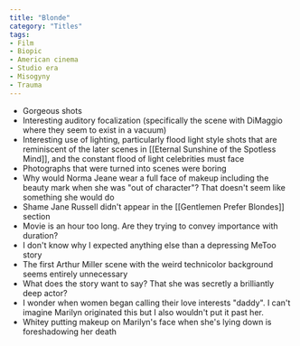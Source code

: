 ```yaml
---
title: "Blonde"
category: "Titles"
tags:
- Film
- Biopic
- American cinema
- Studio era
- Misogyny
- Trauma
---
```

- Gorgeous shots
- Interesting auditory focalization (specifically the scene with DiMaggio where they seem to exist in a vacuum)
- Interesting use of lighting, particularly flood light style shots that are reminiscent of the later scenes in [[Eternal Sunshine of the Spotless Mind]], and the constant flood of light celebrities must face
- Photographs that were turned into scenes were boring
- Why would Norma Jeane wear a full face of makeup including the beauty mark when she was "out of character"? That doesn't seem like something she would do
- Shame Jane Russell didn't appear in the [[Gentlemen Prefer Blondes]] section
- Movie is an hour too long. Are they trying to convey importance with duration?
- I don't know why I expected anything else than a depressing MeToo story
- The first Arthur Miller scene with the weird technicolor background seems entirely unnecessary 
- What does the story want to say? That she was secretly a brilliantly deep actor?
- I wonder when women began calling their love interests "daddy". I can't imagine Marilyn originated this but I also wouldn't put it past her. 
- Whitey putting makeup on Marilyn's face when she's lying down is foreshadowing her death 